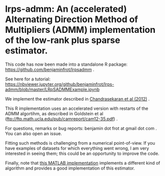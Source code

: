 # lrps-admm: An (accelerated) Alternating Direction Method of Multipliers (ADMM) implementation of the low-rank plus sparse estimator.

This code has now been made into a standalone R package: https://github.com/benjaminfrot/lrpsadmm .

See here for a tutorial: https://nbviewer.jupyter.org/github/benjaminfrot/lrps-admm/blob/master/LRpSADMMExample.ipynb

We implement the estimator described in [Chandrasekaran et al (2012)](https://projecteuclid.org/euclid.aos/1351602527) .

This R implementation uses an accelerated version with restarts of the ADMM algortihm, as described in Goldstein et al  (ftp://ftp.math.ucla.edu/pub/camreport/cam12-35.pdf) .

For questions, remarks or bug reports: benjamin dot frot at gmail dot com . You can also open an issue.

Fitting such methods is challenging from a numerical point-of-view. If you have examples of datasets for which everything went wrong, I am very interested in seeing them; this could be an opportunity to improve the code.

Finally, note that [this MATLAB implementation](https://github.com/TianpeiLuke/LogdetPPA) implements a different kind of algorithm and provides a good implementation of this estimator.
